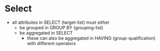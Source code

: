 # Select
- all attributes in SELECT (target-list) must either
	- be grouped in GROUP BY (grouping-list)
	- be aggregated in SELECT
		- these can also be aggregated in HAVING (group-qualification) with different operators
